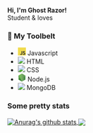 **Hi, I'm Ghost Razor!**   
Student & loves 

### 🧰 My Toolbelt

* <img height="18" src="https://raw.githubusercontent.com/github/explore/80688e429a7d4ef2fca1e82350fe8e3517d3494d/topics/javascript/javascript.png"> Javascript
* <img height="18" src="https://raw.githubusercontent.com/github/explore/80688e429a7d4ef2fca1e82350fe8e3517d3494d/topics/javascript/html.png"> HTML
* <img height="18" src="https://raw.githubusercontent.com/github/explore/80688e429a7d4ef2fca1e82350fe8e3517d3494d/topics/javascript/css.png"> CSS
* <img height="18" src="https://raw.githubusercontent.com/github/explore/80688e429a7d4ef2fca1e82350fe8e3517d3494d/topics/nodejs/nodejs.png"> Node.js
* <img height="18" src="https://www.google.com/imgres?imgurl=https%3A%2F%2Fcdn.iconscout.com%2Ficon%2Ffree%2Fpng-512%2Fmongodb-2-1175137.png&imgrefurl=https%3A%2F%2Ficonscout.com%2Ficon%2Fmongodb-2&tbnid=1TNp7Aoi3hpp5M&vet=12ahUKEwiJtfK_hd3uAhWGCSsKHXLuBeMQMygJegUIARCwAQ..i&docid=CAIeceuu-wEH3M&w=512&h=512&q=mongodb%20logo%20svg&ved=2ahUKEwiJtfK_hd3uAhWGCSsKHXLuBeMQMygJegUIARCwAQ"> MongoDB


### Some pretty stats
<a href="https://github.com/anuraghazra/github-readme-stats">
  <img align="center" src="https://github-readme-stats.vercel.app/api?username=GhostRazor&show_icons=true&include_all_commits=true&theme=radical" alt="Anurag's github stats" />
</a>
<a href="https://github.com/anuraghazra/github-readme-stats">
  <!-- Change the `github-readme-stats.anuraghazra1.vercel.app` to `github-readme-stats.vercel.app`  -->
  <img align="center" src="https://github-readme-stats.vercel.app/api/top-langs/?username=GhostRazor&layout=compact&theme=radical" />
</a>

<!-- https://github.com/anuraghazra/anuraghazra/blob/master/README.md >

